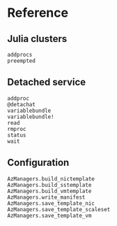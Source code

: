 # Reference

## Julia clusters
```@docs
addprocs
preempted
```

## Detached service
```@docs
addproc
@detachat
variablebundle
variablebundle!
read
rmproc
status
wait
```

## Configuration
```@docs
AzManagers.build_nictemplate
AzManagers.build_sstemplate
AzManagers.build_vmtemplate
AzManagers.write_manifest
AzManagers.save_template_nic
AzManagers.save_template_scaleset
AzManagers.save_template_vm
```